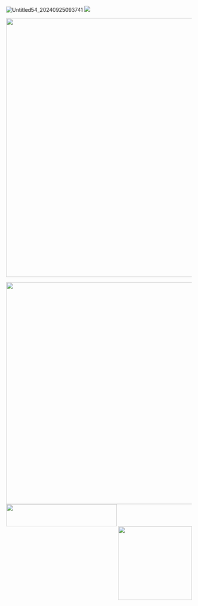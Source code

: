 ![Untitled54_20240925093741](https://github.com/user-attachments/assets/58de0f36-2dbc-4710-8d6f-cf00232e42a7)
[<img src="https://i.imgur.com/5uGebMw.png">](https://taurtls.straw.page)
<p align="center">
  <img width="628" height=702" src="https://i.imgur.com/UAzG2Jq.png">
</p>

<img align="left" width="528" height="602" src="https://i.imgur.com/qQnu5Uo.png">
<img align="left" width="300" height="60" src="https://i.imgur.com/9q7vLY1.gif">
<img align="right" width="200" height="200" src="https://i.imgur.com/zhICu0I.gif">
